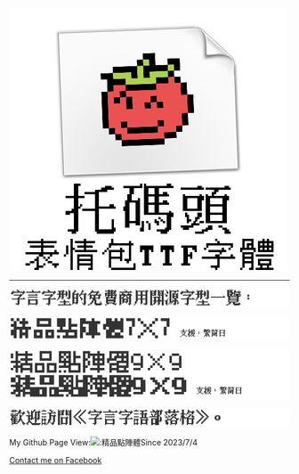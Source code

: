 <!--### Hi there 👋  -->

<!--
**scott0107000/scott0107000** is a ✨ _special_ ✨ repository because its `README.md` (this file) appears on your GitHub profile.

Here are some ideas to get you started:

- 🔭 I’m currently working on ...
- 🌱 I’m currently learning ...
- 👯 I’m looking to collaborate on ...
- 🤔 I’m looking for help with ...
- 💬 Ask me about ...
- 📫 How to reach me: ...
- 😄 Pronouns: ...
- ⚡ Fun fact: ...
-->

[![5](https://github.com/scott0107000/scott0107000/blob/98ac8aeb35b0db11f89db4fe4f3942ae0d7cd25e/tomatogithub.png)](https://github.com/scott0107000/Tomato-Emoji)

---------------

[![1](./1.png)]( )

[![2](./2.png)](https://github.com/scott0107000/BoutiqueBitmap7x7)

[![3](./3.png)](https://github.com/scott0107000/BoutiqueBitmap9x9)

[![4](./4.png)](https://fontspeech.blogspot.com/)



My Github Page View:![:精品點陣體](https://count.getloli.com/get/@:精品點陣體)Since 2023/7/4

[Contact me on Facebook](https://www.facebook.com/KickYouInTheNuts/)
